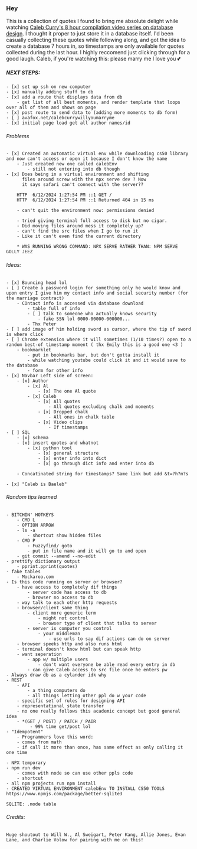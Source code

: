 ### Hey

This is a collection of quotes I found to bring me absolute delight while watching [Caleb Curry's 8 hour compilation video series on database design](https://www.youtube.com/watch?v=h0j0QN2b57M&t=0h0m0s). I thought it proper to just store it in a database itself. I'd been casually collecting these quotes while following along, and got the idea to create a database 7 hours in, so timestamps are only available for quotes collected during the last hour. I highly reccomend just clicking through for a good laugh. Caleb, if you're watching this: please marry me I love you 💕

##### NEXT STEPS:
    - [x] set up ssh on new computer
    - [x] manually adding stuff to db
    - [x] add a route that displays data from db
        - get list of all best moments, and render template that loops over all of them and shows on page
    - [x] post route to send data to (adding more moments to db form)
    - [ ] avafox.net/calebcurrywillyoumarryme
    - [x] initial page load get all author names/id

###### Problems
    - [x] Created an automatic virtual env while downloading cs50 library and now can't access or open it because I don't know the name
        - Just created new one called calebEnv
            - still not entering into db though
    - [x] Does being in a virtual environment and shifting
          files around screw with the npx serve dev ? Now 
          it says safari can't connect with the server??

        HTTP  6/12/2024 1:27:54 PM ::1 GET /
        HTTP  6/12/2024 1:27:54 PM ::1 Returned 404 in 15 ms

        - can't quit the environment now: permissions denied

        - tried giving terminal full access to disk but no cigar.
        - Did moving files around mess it completely up?
        - can't find the src files when I go to run it
        - Like it can't even find the current directory

        * WAS RUNNING WRONG COMMAND: NPX SERVE RATHER THAN: NPM SERVE GOLLY JEEZ

###### Ideas:
    - [x] Bouncing head lol
    - [ ] Create a password login for something only he would know and upon entry I give him my contact info and social security number (for the marriage contract)
        - COntact info is accessed via database download 
            - table full of info
            - [ ] talk to someone who actually knows security 
                - fake SSN lol 0000-00000-000000...
            - Thx Peter
    - [ ] add image of him holding sword as cursor, where the tip of sword is where click
    - [ ] Chrome extension where it will sometimes (1/10 times?) open to a random best-of timestamp moment ( thx Emily this is a good one <3 )
        - bookmarklet
            - put in bookmarks bar, but don't gotta install it
            - while watching youtube could click it and it would save to the database
            - form for other info
    - [x] Navbar Left side of screen:
        - [x] Author
            - [x] Al
                - [x] The one Al quote
            - [x] Caleb
                - [x] All quotes
                    - All quotes excluding chalk and moments
                - [x] Dropped chalk
                    - All ones in chalk table
                - [x] Video clips
                    - If timestamps
    - [ ] SQL
        - [x] schema
        - [x] insert quotes and whatnot
            - [x] python tool
                - [x] general structure
                - [x] enter info into dict
                - [x] go through dict info and enter into db

        - Concatinated string for timestamps? Same link but add &t=?h?m?s

    - [x] "Caleb is Baeleb"

###### Random tips learned
    - BITCHIN' HOTKEYS 
        - CMD L
        - OPTION ARROW
        - ls -a
            - shortcut show hidden files
        - CMD P 
            - Fuzzyfind/ goto
            - put in file name and it will go to and open
        - git commit --amend --no-edit
    - prettify dictionary output
        - pprint.pprint(quotes)
    - fake tables
        - Mockaroo.com
    - Is this code running on server or browser?
        - have access to completely dif things
            - server code has access to db
            - browser no access to db
        - way talk to each other http requests
        - browser/client same thing
            - client more generic term
                - might not control
                - browser type of client that talks to server
            - server is computer you control
                - your middleman
                    - use urls to say dif actions can do on server
        - browser speeks http and also runs html
        - terminal doesn't know html but can speak http
        - want seperation
            - app w/ multiple users
                - don't want everyone be able read every entry in db
            - can give Caleb access to src file once he enters pw
    - Always draw db as a cylander idk why
    - REST
        - API
            - a thing computers do
            - all things letting other ppl do w your code
        - specific set of rules for designing API
        - representational state transfer
        - no one really follows this academic concept but good general idea
        - *(GET / POST) / PATCH / PAIR
             - 99% time get/post lol
    - "Idempotent"
        - Programmers love this word:
        - comes from math
        - if call it more than once, has same effect as only calling it one time

    - NPX temporary
    - npm run dev
        - comes with node so can use other ppls code
        - shortcut
    - all npm projects run npm install
    - CREATED VIRTUAL ENVIRONMENT calebEnv TO INSTALL CS50 TOOLS
    https://www.npmjs.com/package/better-sqlite3

    SQLITE: .mode table

    
        

###### Credits:
    Huge shoutout to Will W., Al Sweigart, Peter Kang, Allie Jones, Evan Lane, and Charlie Volow for pairing with me on this!